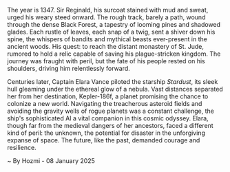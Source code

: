 
The year is 1347.  Sir Reginald, his surcoat stained with mud and sweat, urged his weary steed onward.  The rough track, barely a path, wound through the dense Black Forest, a tapestry of looming pines and shadowed glades.  Each rustle of leaves, each snap of a twig, sent a shiver down his spine, the whispers of bandits and mythical beasts ever-present in the ancient woods.  His quest: to reach the distant monastery of St. Jude, rumored to hold a relic capable of saving his plague-stricken kingdom.  The journey was fraught with peril, but the fate of his people rested on his shoulders, driving him relentlessly forward.


Centuries later, Captain Elara Vance piloted the starship *Stardust*, its sleek hull gleaming under the ethereal glow of a nebula.  Vast distances separated her from her destination, Kepler-186f, a planet promising the chance to colonize a new world.  Navigating the treacherous asteroid fields and avoiding the gravity wells of rogue planets was a constant challenge, the ship's sophisticated AI a vital companion in this cosmic odyssey.  Elara, though far from the medieval dangers of her ancestors, faced a different kind of peril: the unknown, the potential for disaster in the unforgiving expanse of space.  The future, like the past, demanded courage and resilience.

~ By Hozmi - 08 January 2025
